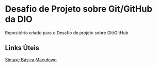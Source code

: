 # Desafio de Projeto sobre Git/GitHub da DIO
Repositório criado para o Desafio de projeto sobre Git/GitHub

## Links Úteis
[Sintaxe Básica Markdown](https://www.markdownguide.org/basic-syntax/)
